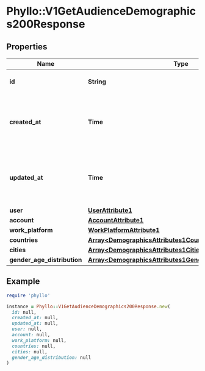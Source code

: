 # Phyllo::V1GetAudienceDemographics200Response

## Properties

| Name | Type | Description | Notes |
| ---- | ---- | ----------- | ----- |
| **id** | **String** | Unique ID of the comment. |  |
| **created_at** | **Time** | Object creation time (UTC date and time in ISO 8601 format) |  |
| **updated_at** | **Time** | Object updation time (UTC date and time in ISO 8601 format) |  |
| **user** | [**UserAttribute1**](UserAttribute1.md) |  |  |
| **account** | [**AccountAttribute1**](AccountAttribute1.md) |  |  |
| **work_platform** | [**WorkPlatformAttribute1**](WorkPlatformAttribute1.md) |  |  |
| **countries** | [**Array&lt;DemographicsAttributes1CountriesInner&gt;**](DemographicsAttributes1CountriesInner.md) |  |  |
| **cities** | [**Array&lt;DemographicsAttributes1CitiesInner&gt;**](DemographicsAttributes1CitiesInner.md) |  |  |
| **gender_age_distribution** | [**Array&lt;DemographicsAttributes1GenderAgeDistributionInner&gt;**](DemographicsAttributes1GenderAgeDistributionInner.md) |  |  |

## Example

```ruby
require 'phyllo'

instance = Phyllo::V1GetAudienceDemographics200Response.new(
  id: null,
  created_at: null,
  updated_at: null,
  user: null,
  account: null,
  work_platform: null,
  countries: null,
  cities: null,
  gender_age_distribution: null
)
```

